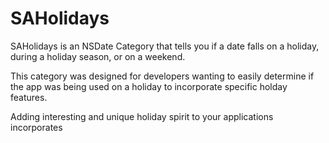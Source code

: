 SAHolidays
==========

SAHolidays is an NSDate Category that tells you if a date falls on a holiday, during a holiday season, or on a weekend.

This category was designed for developers wanting to easily determine if the app was being used on a holiday to incorporate specific holday features. 

Adding interesting and unique holiday spirit to your applications incorporates 
